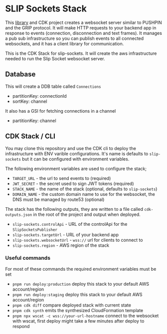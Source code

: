 # SLIP Sockets Stack

This [library](../slip-sockets/README.md) and CDK project creates a websocket server similar to PUSHPIN and the GRIP protocol. It will make HTTP requests to your backend app in response to events (connection, disconnection and text frames). It manages a pub sub infrastructure so you can publish events to all connected websockets, and it has a client library for communication.

This is the CDK Stack for slip-sockets. It will create the aws infrastructure needed to run the Slip Socket websocket server.

## Database

This will create a DDB table called `Connections`

- partitionKey: connectionId
- sortKey: channel

It also has a GSI for fetching connections in a channel

- partitionKey: channel

## CDK Stack / CLI

You may clone this repository and use the CDK cli to deploy the infrastructure with ENV varible configurations. It's name is defaults to `slip-sockets` but it can be configured with environment variables.

The following environment variables are used to configure the stack;

- `TARGET_URL` - the url to send events to (required)
- `JWT_SECRET` - the secret used to sign JWT tokens (required)
- `STACK_NAME` - the name of the stack (optional, defaults to `slip-sockets`)
- `DOMAIN_NAME` - the custom domain name to use for the websocket, the DNS must be managed by route53 (optional)

The stack has the following outputs, they are written to a file called `cdk-outputs.json` in the root of the project and output when deployed.

- `slip-sockets.controlApi` - URL of the controlApi for the `SlipSocketsPublisher`
- `slip-sockets.targetUrl` - URL of your backend app
- `slip-sockets.websocketUrl` - `wss://` url for clients to connect to
- `slip-sockets.region` - AWS region of the stack

### Useful commands

For most of these commands the required environment variables must be set

- `pnpm run deploy:production`   deploy this stack to your default AWS account/region
- `pnpm run deploy:staging`      deploy this stack to your default AWS account/region
- `pnpm cdk diff`                compare deployed stack with current state
- `pnpm cdk synth`               emits the synthesized CloudFormation template
- `pnpm npx wscat -c wss://your-url-hostname` connect to the websocket with wscat, first deploy might take a few minutes after deploy to respond
